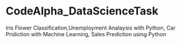 # CodeAlpha_DataScienceTask
Iris Flower Classification,Unemployment Analaysis with Python, Car Pridiction with Machine Learning, Sales Prediction using Python
